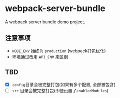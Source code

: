 # webpack-server-bundle
A webpack server bundle demo project.

## 注意事项

- `NODE_ENV` 始终为 `production` (webpack打包优化)
- 环境通过改用 `API_ENV` 来区别

## TBD

- [x] `config`目录会被完整打包(如果有多个配置, 全部被包含)
- [ ] `src` 目录会被完整打包(即便设置了`enabledModules`)
